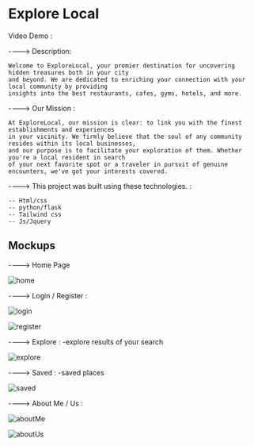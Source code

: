 # Explore Local  


Video Demo :


----> Description: 

```
Welcome to ExploreLocal, your premier destination for uncovering hidden treasures both in your city
and beyond. We are dedicated to enriching your connection with your local community by providing
insights into the best restaurants, cafes, gyms, hotels, and more.
```

----> Our Mission : 

```
At ExploreLocal, our mission is clear: to link you with the finest establishments and experiences
in your vicinity. We firmly believe that the soul of any community resides within its local businesses,
and our purpose is to facilitate your exploration of them. Whether you're a local resident in search
of your next favorite spot or a traveler in pursuit of genuine encounters, we've got your interests covered.
```

----> This project was built using these technologies. :

```
-- Html/css
-- python/flask
-- Tailwind css
-- Js/Jquery
```

## Mockups 
----> Home Page

![home](https://github.com/Hakimhizmi/final_project_cs50/assets/45130772/eb437a38-460d-402f-8ee1-6d8b9f37f75b)

----> Login / Register :

![login](https://github.com/Hakimhizmi/final_project_cs50/assets/45130772/d5c8a769-d7fc-4e82-be8a-6d5434f6b190)

![register](https://github.com/Hakimhizmi/final_project_cs50/assets/45130772/90152dda-8ed2-4bb2-b9b3-3413e6c92117)


----> Explore : -explore results of your search

![explore](https://github.com/Hakimhizmi/final_project_cs50/assets/45130772/2f60b51e-7aa3-4585-a44a-5b274a339d6b)

  
----> Saved  : -saved places

![saved](https://github.com/Hakimhizmi/final_project_cs50/assets/45130772/f5085020-2097-4b1d-89bb-d3275cd437bb)

  
----> About Me / Us :

![aboutMe](https://github.com/Hakimhizmi/final_project_cs50/assets/45130772/4144bcbe-6f2d-40e8-975a-d6ece7240440)

![aboutUs](https://github.com/Hakimhizmi/final_project_cs50/assets/45130772/ede54040-b946-4374-aeae-b9d984c7d97d)


  
